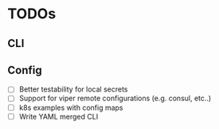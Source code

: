 # TODOs

## CLI

## Config

* [ ] Better testability for local secrets
* [ ] Support for viper remote configurations (e.g. consul, etc..)
* [ ] k8s examples with config maps
* [ ] Write YAML merged CLI
